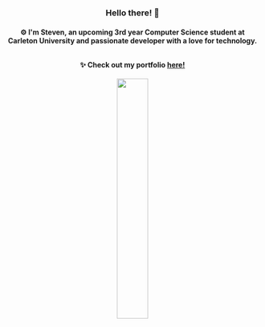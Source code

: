 <h3 align="center">
  Hello there! 👋
</h3>

<h4 align="center">
  ⚙ I'm Steven, an upcoming 3rd year Computer Science student at Carleton University and passionate developer with a love for technology.  <br> <br>
  
  ✨ Check out my portfolio <a href="https://slin-1.github.io/" target="_blank">here!</a>
</h4>

<p align="center">
  <img src="https://github.com/slin-1/slin-1/assets/105820635/d3d2c177-a382-40e9-8e20-f966d3935e1e" width=35%>
</p>

<!--
**slin-1/slin-1** is a ✨ _special_ ✨ repository because its `README.md` (this file) appears on your GitHub profile.

Here are some ideas to get you started:

- 🔭 I’m currently working on ...
- 🌱 I’m currently learning ...
- 👯 I’m looking to collaborate on ...
- 🤔 I’m looking for help with ...
- 💬 Ask me about ...
- 📫 How to reach me: ...
- 😄 Pronouns: ...
- ⚡ Fun fact: ...
-->
